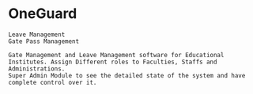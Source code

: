 # OneGuard
    Leave Management
    Gate Pass Management
    
    Gate Management and Leave Management software for Educational Institutes. Assign Different roles to Faculties, Staffs and Administrations.
    Super Admin Module to see the detailed state of the system and have complete control over it.
    
    
